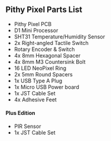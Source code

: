## Pithy Pixel Parts List

* Pithy Pixel PCB
* D1 Mini Processor
* SHT31 Temperature/Humidity Sensor
* 2x Right-angled Tactile Switch
* Rotary Encoder & Switch
* 4x 8mm Hexagonal Spacer
* 4x 8mm M3 Countersink Bolt
* 16 LED NeoPixel Ring
* 2x 5mm Round Spacers
* 1x USB Type A Plug
* 1x Micro USB Power board
* 1x JST Cable Set
* 4x Adhesive Feet

#### Plus Edition
* PIR Sensor
* 1x JST Cable Set